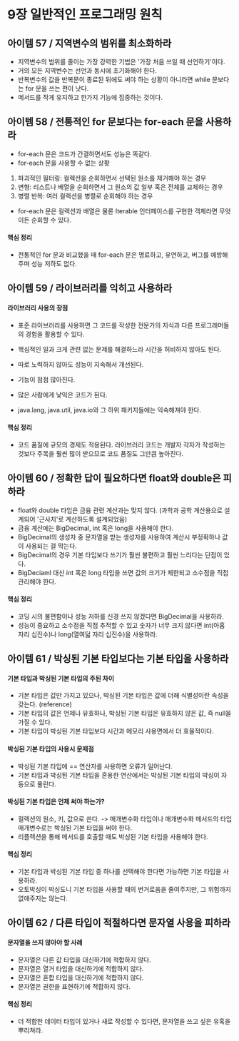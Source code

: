 # 9장 일반적인 프로그래밍 원칙

## 아이템 57 / 지역변수의 범위를 최소화하라

* 지역변수의 범위를 줄이는 가장 강력한 기법은 '가장 처음 쓰일 때 선언하기'이다.
* 거의 모든 지역변수는 선언과 동시에 초기화해야 한다.
* 반복변수의 값을 반복문이 종료된 뒤에도 써야 하는 상황이 아니라면 while 문보다는 for 문을 쓰는 편이 낫다.
* 메서드를 작게 유지하고 한가지 기능에 집중하는 것이다.

## 아이템 58 / 전통적인 for 문보다는 for-each 문을 사용하라

* for-each 문은 코드가 간결하면서도 성능은 똑같다.
* for-each 문을 사용할 수 없는 상황
1. 파괴적인 필터링: 컬렉션을 순회하면서 선택된 원소를 제거해야 하는 경우
2. 변형: 리스트나 배열을 순회하면서 그 원소의 값 일부 혹은 전체를 교체하는 경우
3. 병렬 반복: 여러 컬렉션을 병렬로 순회해야 하는 경우
* for-each 문은 컬렉션과 배열은 물론 Iterable 인터페이스를 구현한 객체라면 무엇이든 순회할 수 있다.

#### 핵심 정리
* 전통적인 for 문과 비교했을 때 for-each 문은 명료하고, 유연하고, 버그를 예방해주며 성능 저하도 없다.

## 아이템 59 / 라이브러리를 익히고 사용하라

#### 라이브러리 사용의 장점
* 표준 라이브러리를 사용하면 그 코드를 작성한 전문가의 지식과 다른 프로그래머들의 경험을 활용할 수 있다.
* 핵심적인 일과 크게 관련 없는 문제를 해결하느라 시간을 허비하지 않아도 된다.
* 따로 노력하지 않아도 성능이 지속해서 개선된다.
* 기능이 점점 많아진다.
* 많은 사람에게 낯익은 코드가 된다.

* java.lang, java.util, java.io와 그 하위 패키지들에는 익숙해져야 한다.

#### 핵심 정리
* 코드 품질에 규모의 경제도 적용된다. 라이브러리 코드는 개발자 각자가 작성하는 것보다 주목을 훨씬 많이 받으므로 코드 품질도 그만큼 높아진다.

## 아이템 60 / 정확한 답이 필요하다면 float와 double은 피하라

* float와 double 타입은 금융 관련 계산과는 맞지 않다. (과학과 공학 계산용으로 설계되어 '근사치'로 계산하도록 설계되었음)
* 금융 계산에는 BigDecimal, int 혹은 long을 사용해야 한다.
* BigDecimal의 생성자 중 문자열을 받는 생성자를 사용하여 계산시 부정확하나 값이 사용되는 걸 막는다.
* BigDecimal의 경우 기본 타입보다 쓰기가 훨씬 불편하고 훨씬 느리다는 단점이 있다.
* BigDeciaml 대신 int 혹은 long 타입을 쓰면 값의 크기가 제한되고 소수점을 직접 관리해야 한다.

#### 핵심 정리
* 코딩 시의 불편함이나 성능 저하를 신경 쓰지 않겠다면 BigDecimal을 사용하라.
* 성능이 중요하고 소수점을 직접 추적할 수 있고 숫자가 너무 크지 않다면 int(아홉 자리 십진수)나 long(열여덟 자리 십진수)을 사용하라.

## 아이템 61 / 박싱된 기본 타입보다는 기본 타입을 사용하라

#### 기본 타입과 박싱된 기본 타입의 주된 차이
* 기본 타입은 값만 가지고 있으나, 박싱된 기본 타입은 값에 더해 식별성이란 속성을 갖는다. (reference)
* 기본 타입의 값은 언제나 유효하나, 박싱된 기본 타입은 유효하지 않은 값, 즉 null을 가질 수 있다.
* 기본 타입이 박싱된 기본 타입보다 시간과 메모리 사용면에서 더 효율적이다.

#### 박싱된 기본 타입의 사용시 문제점
* 박싱된 기본 타입에 == 연산자를 사용하면 오류가 일어난다.
* 기본 타입과 박싱된 기본 타입을 혼용한 연산에서는 박싱된 기본 타입의 박싱이 자동으로 풀린다.

#### 박싱된 기본 타입은 언제 써야 하는가?
* 컬렉션의 원소, 키, 값으로 쓴다. -> 매개변수화 타입이나 매개변수화 메서드의 타입 매개변수로는 박싱된 기본 타입을 써야 한다.
* 리플렉션을 통해 메서드를 호출할 때도 박싱된 기본 타입을 사용해야 한다.

#### 핵심 정리
* 기본 타입과 박싱된 기본 타입 중 하나를 선택해야 한다면 가능하면 기본 타입을 사용하라.
* 오토박싱이 박싱도니 기본 타입을 사용할 때의 번거로움을 줄여주지만, 그 위험까지 없애주지는 않는다.

## 아이템 62 / 다른 타입이 적절하다면 문자열 사용을 피하라

#### 문자열을 쓰지 않아야 할 사례
* 문자열은 다른 값 타입을 대신하기에 적합하지 않다.
* 문자열은 열거 타입을 대신하기에 적합하지 않다.
* 문자열은 혼합 타입을 대신하기에 적합하지 않다.
* 문자열은 권한을 표현하기에 적합하지 않다.

#### 핵심 정리
* 더 적합한 데이터 타입이 있거나 새로 작성할 수 있다면, 문자열을 쓰고 싶은 유혹을 뿌리쳐라.
